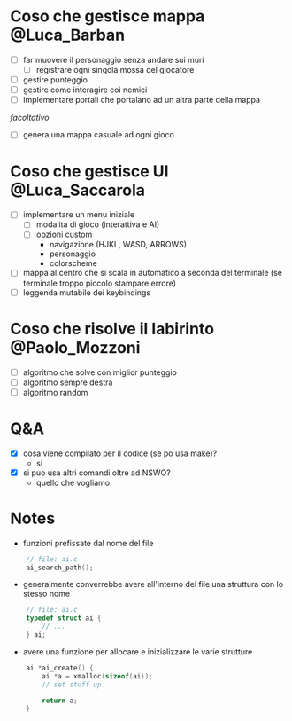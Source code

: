 # Coso che gestisce mappa @Luca_Barban

- [ ] far muovere il personaggio senza andare sui muri
    - [ ] registrare ogni singola mossa del giocatore
- [ ] gestire punteggio
- [ ] gestire come interagire coi nemici
- [ ] implementare portali che portalano ad un altra parte della mappa

*facoltativo*

- [ ] genera una mappa casuale ad ogni gioco

# Coso che gestisce UI @Luca_Saccarola

- [ ] implementare un menu iniziale
    - [ ] modalita di gioco (interattiva e AI)
    - [ ] opzioni custom
      * navigazione (HJKL, WASD, ARROWS)
      * personaggio
      * colorscheme
- [ ] mappa al centro che si scala in automatico a seconda del terminale (se terminale troppo piccolo stampare errore)
- [ ] leggenda mutabile dei keybindings

# Coso che risolve il labirinto @Paolo_Mozzoni

- [ ] algoritmo che solve con miglior punteggio
- [ ] algoritmo sempre destra
- [ ] algoritmo random

# Q&A

- [x] cosa viene compilato per il codice (se po usa make)?
    - si
- [x] si puo usa altri comandi oltre ad NSWO?
    - quello che vogliamo

# Notes

- funzioni prefissate dal nome del file
```c
    // file: ai.c
    ai_search_path();
```

- generalmente converrebbe avere all'interno del file una struttura con lo stesso nome
```c
    // file: ai.c
    typedef struct ai {
        // ...
    } ai;
```

- avere una funzione per allocare e inizializzare le varie strutture
```c
    ai *ai_create() {
        ai *a = xmalloc(sizeof(ai));
        // set stuff up

        return a;
    }
```

